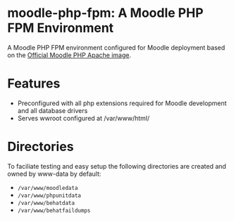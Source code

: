 # moodle-php-fpm: A Moodle PHP FPM Environment

A Moodle PHP FPM environment configured for Moodle deployment based on the [Official Moodle PHP Apache image](https://hub.docker.com/r/moodlehq/moodle-php-apache).


# Features

* Preconfigured with all php extensions required for Moodle development and all database drivers
* Serves wwroot configured at /var/www/html/

# Directories

To faciliate testing and easy setup the following directories are created and owned by www-data by default:
* `/var/www/moodledata`
* `/var/www/phpunitdata`
* `/var/www/behatdata`
* `/var/www/behatfaildumps`

